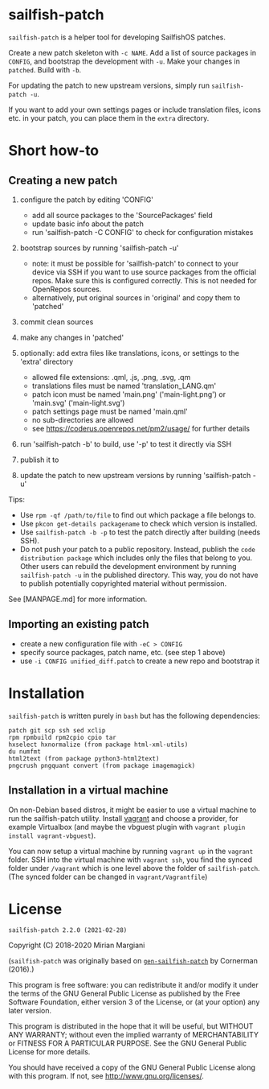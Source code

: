 
# sailfish-patch

`sailfish-patch` is a helper tool for developing SailfishOS patches.

Create a new patch skeleton with `-c NAME`.
Add a list of source packages in `CONFIG`, and bootstrap the development with `-u`.
Make your changes in `patched`.
Build with `-b`.

For updating the patch to new upstream versions, simply run `sailfish-patch -u`.

If you want to add your own settings pages or include translation files,
icons etc. in your patch, you can place them in the `extra` directory.

# Short how-to

## Creating a new patch

1. configure the patch by editing 'CONFIG'
    - add all source packages to the 'SourcePackages' field
    - update basic info about the patch
    - run 'sailfish-patch -C CONFIG' to check for configuration mistakes
2. bootstrap sources by running 'sailfish-patch -u'
    - note: it must be possible for 'sailfish-patch' to connect to your device via
      SSH if you want to use source packages from the official repos. Make sure
      this is configured correctly. This is not needed for OpenRepos sources.
    - alternatively, put original sources in 'original' and copy them to 'patched'
3. commit clean sources
4. make any changes in 'patched'

5. optionally: add extra files like translations, icons, or settings to the 'extra' directory
    - allowed file extensions: .qml, .js, .png, .svg, .qm
    - translations files must be named 'translation_LANG.qm'
    - patch icon must be named 'main.png' ('main-light.png') or 'main.svg' ('main-light.svg')
    - patch settings page must be named 'main.qml'
    - no sub-directories are allowed
    - see https://coderus.openrepos.net/pm2/usage/ for further details

6. run 'sailfish-patch -b' to build, use '-p' to test it directly via SSH
7. publish it to
7. update the patch to new upstream versions by running 'sailfish-patch -u'

Tips:

- Use `rpm -qf /path/to/file` to find out which package a file belongs to.
- Use `pkcon get-details packagename` to check which version is installed.
- Use `sailfish-patch -b -p` to test the patch directly after building (needs SSH).
- Do not push your patch to a public repository. Instead, publish the `code
  distribution package` which includes only the files that belong to you.
  Other users can rebuild the development environment by running
  `sailfish-patch -u` in the published directory. This way, you do not have to
  publish potentially copyrighted material without permission.

See [MANPAGE.md] for more information.

## Importing an existing patch

- create a new configuration file with `-eC > CONFIG`
- specify source packages, patch name, etc. (see step 1 above)
- use `-i CONFIG unified_diff.patch` to create a new repo and bootstrap it

# Installation

`sailfish-patch` is written purely in `bash` but has the following dependencies:

    patch git scp ssh sed xclip
    rpm rpmbuild rpm2cpio cpio tar
    hxselect hxnormalize (from package html-xml-utils)
    du numfmt
    html2text (from package python3-html2text)
    pngcrush pngquant convert (from package imagemagick)

## Installation in a virtual machine

On non-Debian based distros, it might be easier to use a virtual machine to run the sailfish-patch utility.
Install [vagrant](https://www.vagrantup.com/) and choose a provider, for example Virtualbox (and maybe the vbguest plugin with `vagrant plugin install vagrant-vbguest`).

You can now setup a virtual machine by running `vagrant up` in the `vagrant` folder.
SSH into the virtual machine with `vagrant ssh`, you find the synced folder under `/vagrant` which is one level above the folder of `sailfish-patch`.
(The synced folder can be changed in `vagrant/Vagrantfile`)

# License

`sailfish-patch 2.2.0 (2021-02-28)`

Copyright (C) 2018-2020  Mirian Margiani

(`sailfish-patch` was originally based on
[`gen-sailfish-patch`](https://github.com/cornerman/gen-sailfish-patch)
by Cornerman (2016).)

This program is free software: you can redistribute it and/or modify
it under the terms of the GNU General Public License as published by
the Free Software Foundation, either version 3 of the License, or
(at your option) any later version.

This program is distributed in the hope that it will be useful,
but WITHOUT ANY WARRANTY; without even the implied warranty of
MERCHANTABILITY or FITNESS FOR A PARTICULAR PURPOSE.  See the
GNU General Public License for more details.

You should have received a copy of the GNU General Public License
along with this program.  If not, see <http://www.gnu.org/licenses/>.
